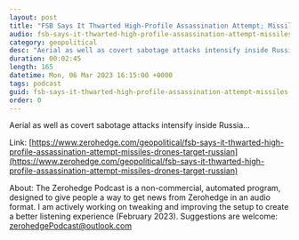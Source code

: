 ```yaml
---
layout: post
title: "FSB Says It Thwarted High-Profile Assassination Attempt; Missiles &amp; Drones Target Russian Border City"
audio: fsb-says-it-thwarted-high-profile-assassination-attempt-missiles-drones-target-russian-0
category: geopolitical
desc: "Aerial as well as covert sabotage attacks intensify inside Russia..."
duration: 00:02:45
length: 165
datetime: Mon, 06 Mar 2023 16:15:00 +0000
tags: podcast
guid: fsb-says-it-thwarted-high-profile-assassination-attempt-missiles-drones-target-russian-0
order: 0
---
```

Aerial as well as covert sabotage attacks intensify inside Russia...

Link: [https://www.zerohedge.com/geopolitical/fsb-says-it-thwarted-high-profile-assassination-attempt-missiles-drones-target-russian](https://www.zerohedge.com/geopolitical/fsb-says-it-thwarted-high-profile-assassination-attempt-missiles-drones-target-russian)

About: The Zerohedge Podcast is a non-commercial, automated program, designed to give people a way to get news from Zerohedge in an audio format.  I am actively working on tweaking and improving the setup to create a better listening experience (February 2023).  Suggestions are welcome: [zerohedgePodcast@outlook.com](mailto:zerohedgePodcast@outlook.com)